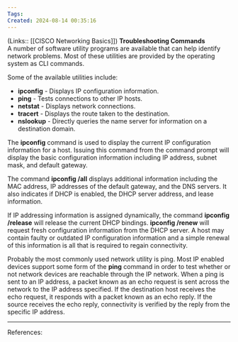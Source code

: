 ```yaml
---
Tags: 
Created: 2024-08-14 00:35:16
---
```

(Links:: [[CISCO Networking Basics]])
**Troubleshooting Commands**  
A number of software utility programs are available that can help identify network problems. Most of these utilities are provided by the operating system as CLI commands.

Some of the available utilities include:

- **ipconfig** - Displays IP configuration information.
- **ping** - Tests connections to other IP hosts.
- **netstat** - Displays network connections.
- **tracert** - Displays the route taken to the destination.
- **nslookup** - Directly queries the name server for information on a destination domain.

The **ipconfig** command is used to display the current IP configuration information for a host. Issuing this command from the command prompt will display the basic configuration information including IP address, subnet mask, and default gateway.

The command **ipconfig /all** displays additional information including the MAC address, IP addresses of the default gateway, and the DNS servers. It also indicates if DHCP is enabled, the DHCP server address, and lease information.

If IP addressing information is assigned dynamically, the command **ipconfig /release** will release the current DHCP bindings. **ipconfig /renew** will request fresh configuration information from the DHCP server. A host may contain faulty or outdated IP configuration information and a simple renewal of this information is all that is required to regain connectivity.

Probably the most commonly used network utility is ping. Most IP enabled devices support some form of the **ping** command in order to test whether or not network devices are reachable through the IP network. When a ping is sent to an IP address, a packet known as an echo request is sent across the network to the IP address specified. If the destination host receives the echo request, it responds with a packet known as an echo reply. If the source receives the echo reply, connectivity is verified by the reply from the specific IP address.

---
References: